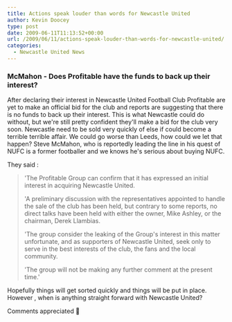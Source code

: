 ```yaml
---
title: Actions speak louder than words for Newcastle United
author: Kevin Doocey
type: post
date: 2009-06-11T11:13:52+00:00
url: /2009/06/11/actions-speak-louder-than-words-for-newcastle-united/
categories:
  - Newcastle United News
---
```


### McMahon - Does Profitable have the funds to back up their interest?

After declaring their interest in Newcastle United Football Club Profitable are yet to make an official bid for the club and reports are suggesting that there is no funds to back up their interest. This is what Newcastle could do without, but we're still pretty confident  they'll make a bid for the club very soon. Newcastle need to be sold very quickly of else if could become a terrible terrible affair. We could go worse than Leeds, how could we let that happen? Steve McMahon, who is reportedly leading the line in his quest of NUFC is a former footballer and we knows he's serious about buying NUFC.

They said :

> 'The Profitable Group can confirm that it has expressed an initial interest in acquiring Newcastle United.
>
> 'A preliminary discussion with the representatives appointed to handle the sale of the club has been held, but contrary to some reports, no direct talks have been held with either the owner, Mike Ashley, or the chairman, Derek Llambias.
>
> 'The group consider the leaking of the Group's interest in this matter unfortunate, and as supporters of Newcastle United, seek only to serve in the best interests of the club, the fans and the local community.
>
> 'The group will not be making any further comment at the present time.'

Hopefully things will get sorted quickly and things will be put in place. However , when is anything straight forward with Newcastle United?

Comments appreciated 🙂
